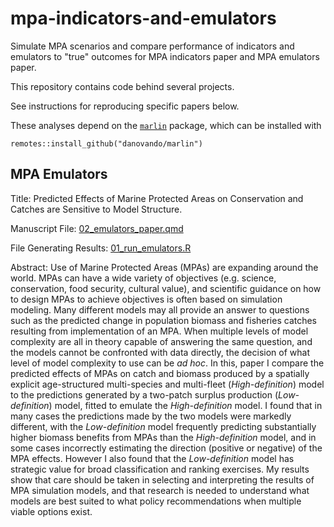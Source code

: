 # mpa-indicators-and-emulators
Simulate MPA scenarios and compare performance of indicators and emulators to "true" outcomes for MPA indicators paper and MPA emulators paper. 

This repository contains code behind several projects. 

See instructions for reproducing specific papers below. 

These analyses depend on the [`marlin`](https://github.com/DanOvando/marlin/) package, which can be installed with 

```
remotes::install_github("danovando/marlin")
```

## MPA Emulators

Title: Predicted Effects of Marine Protected Areas on Conservation and Catches are Sensitive to Model Structure.

Manuscript File: [02_emulators_paper.qmd](https://github.com/DanOvando/mpa-indicators-and-emulators/blob/main/02_mpa_emulators_paper.qmd)

File Generating Results: [01_run_emulators.R](https://github.com/DanOvando/mpa-indicators-and-emulators/blob/main/01_run_emulators.R)


Abstract: Use of Marine Protected Areas (MPAs) are expanding around the world. MPAs can have a wide variety of objectives (e.g. science, conservation, food security, cultural value), and scientific guidance on how to design MPAs to achieve objectives is often based on simulation modeling. Many different models may all provide an answer to questions such as the predicted change in population biomass and fisheries catches resulting from implementation of an MPA. When multiple levels of model complexity are all in theory capable of answering the same question, and the models cannot be confronted with data directly, the decision of what level of model complexity to use can be *ad hoc*. In this, paper I compare the predicted effects of MPAs on catch and biomass produced by a spatially explicit age-structured multi-species and multi-fleet (*High-definition*) model to the predictions generated by a two-patch surplus production (*Low-definition*) model, fitted to emulate the *High-definition* model. I found that in many cases the predictions made by the two models were markedly different, with the *Low-definition* model frequently predicting substantially higher biomass benefits from MPAs than the *High-definition* model, and in some cases incorrectly estimating the direction (positive or negative) of the MPA effects. However I also found that the *Low-definition* model has strategic value for broad classification and ranking exercises. My results show that care should be taken in selecting and interpreting the results of MPA simulation models, and that research is needed to understand what models are best suited to what policy recommendations when multiple viable options exist. 